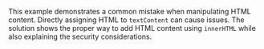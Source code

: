 This example demonstrates a common mistake when manipulating HTML content. Directly assigning HTML to `textContent` can cause issues.  The solution shows the proper way to add HTML content using `innerHTML` while also explaining the security considerations.